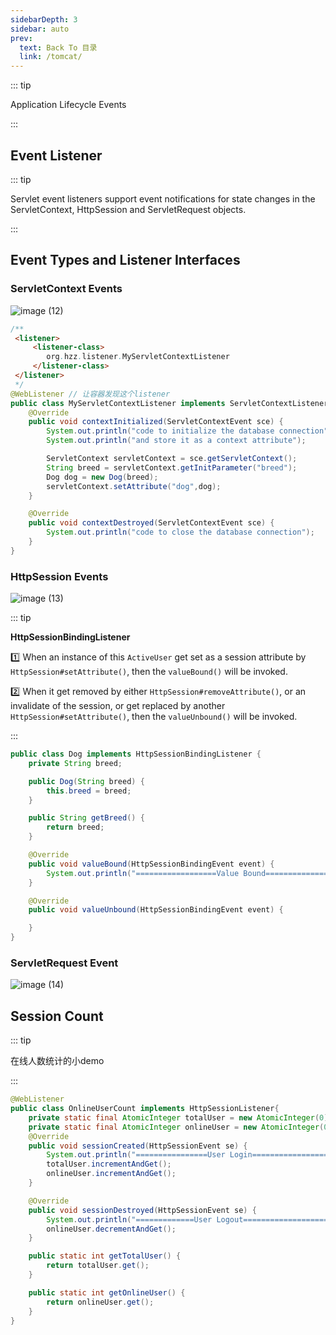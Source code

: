 ```yaml
---
sidebarDepth: 3
sidebar: auto
prev:
  text: Back To 目录
  link: /tomcat/
---
```




::: tip

Application Lifecycle Events

:::

## Event Listener

::: tip

Servlet event listeners support event notifications for state changes in the ServletContext, HttpSession and ServletRequest objects.

:::

## **Event Types and Listener Interfaces**

### ServletContext Events

![image (12)](https://gitee.com/q10viking/PictureRepos/raw/master/images//202112061408871.jpg)

```java {8-9}
/**
 <listener>
     <listener-class>
        org.hzz.listener.MyServletContextListener
     </listener-class>
 </listener>
 */
@WebListener // 让容器发现这个listener
public class MyServletContextListener implements ServletContextListener {
    @Override
    public void contextInitialized(ServletContextEvent sce) {
        System.out.println("code to initialize the database connection");
        System.out.println("and store it as a context attribute");

        ServletContext servletContext = sce.getServletContext();
        String breed = servletContext.getInitParameter("breed");
        Dog dog = new Dog(breed);
        servletContext.setAttribute("dog",dog);
    }

    @Override
    public void contextDestroyed(ServletContextEvent sce) {
        System.out.println("code to close the database connection");
    }
}
```



### HttpSession Events

![image (13)](https://gitee.com/q10viking/PictureRepos/raw/master/images//202112061410328.jpg)

::: tip

**HttpSessionBindingListener**

:one: When an instance of this `ActiveUser` get set as a session attribute by `HttpSession#setAttribute()`, then the `valueBound()` will be invoked.

:two: When it get removed by either `HttpSession#removeAttribute()`, or an invalidate of the session, or get replaced by another `HttpSession#setAttribute()`, then the `valueUnbound()` will be invoked.

:::

```java {1,12-20}
public class Dog implements HttpSessionBindingListener {
    private String breed;

    public Dog(String breed) {
        this.breed = breed;
    }

    public String getBreed() {
        return breed;
    }

    @Override
    public void valueBound(HttpSessionBindingEvent event) {
        System.out.println("==================Value Bound==================");
    }

    @Override
    public void valueUnbound(HttpSessionBindingEvent event) {

    }
}
```



### ServletRequest Event

![image (14)](https://gitee.com/q10viking/PictureRepos/raw/master/images//202112061412538.jpg)



## Session Count

::: tip

在线人数统计的小demo

:::

```java
@WebListener
public class OnlineUserCount implements HttpSessionListener{
    private static final AtomicInteger totalUser = new AtomicInteger(0);
    private static final AtomicInteger onlineUser = new AtomicInteger(0);
    @Override
    public void sessionCreated(HttpSessionEvent se) {
        System.out.println("================User Login=====================");
        totalUser.incrementAndGet();
        onlineUser.incrementAndGet();
    }

    @Override
    public void sessionDestroyed(HttpSessionEvent se) {
        System.out.println("=============User Logout===================");
        onlineUser.decrementAndGet();
    }

    public static int getTotalUser() {
        return totalUser.get();
    }

    public static int getOnlineUser() {
        return onlineUser.get();
    }
}
```



